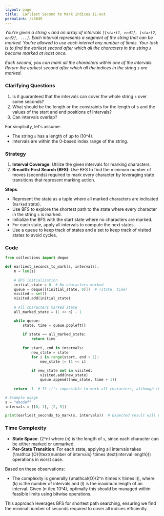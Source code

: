 ```yaml
---
layout: page
title:  Earliest Second to Mark Indices II-out
permalink: /s3049
---
```


*You're given a string `s` and an array of intervals `[[start1, end1], [start2, end2], ...]`. Each interval represents a segment of the string that can be marked. You're allowed to use each interval any number of times. Your task is to find the earliest second after which all the characters in the string `s` become marked at least once.*

*Each second, you can mark all the characters within one of the intervals. Return the earliest second after which all the indices in the string `s` are marked.*

### Clarifying Questions

1. Is it guaranteed that the intervals can cover the whole string `s` over some seconds?
2. What should be the length or the constraints for the length of `s` and the values of the start and end positions of intervals?
3. Can intervals overlap?

For simplicity, let's assume:
- The string `s` has a length of up to \(10^4\).
- Intervals are within the 0-based index range of the string.

### Strategy

1. **Interval Coverage**: Utilize the given intervals for marking characters.
2. **Breadth-First Search (BFS)**: Use BFS to find the minimum number of moves (seconds) required to mark every character by leveraging state transitions that represent marking action.

**Steps**:
- Represent the state as a tuple where all marked characters are indicated (`marked` state).
- Use BFS to explore the shortest path to the state where every character in the string `s` is marked.
- Initialize the BFS with the start state where no characters are marked.
- For each state, apply all intervals to compute the next states.
- Use a queue to keep track of states and a set to keep track of visited states to avoid cycles.

### Code

```python
from collections import deque

def earliest_seconds_to_mark(s, intervals):
    n = len(s)
    
    # BFS initialization
    initial_state = 0  # No characters marked
    queue = deque([(initial_state, 0)])  # (state, time)
    visited = set()
    visited.add(initial_state)
    
    # All characters marked state
    all_marked_state = (1 << n) - 1

    while queue:
        state, time = queue.popleft()
        
        if state == all_marked_state:
            return time
        
        for start, end in intervals:
            new_state = state
            for i in range(start, end + 1):
                new_state |= (1 << i)
            
            if new_state not in visited:
                visited.add(new_state)
                queue.append((new_state, time + 1))
    
    return -1  # If it's impossible to mark all characters, although the prompt might guarantee a solution

# Example usage
s = "abcdef"
intervals = [[0, 1], [2, 5]]

print(earliest_seconds_to_mark(s, intervals))  # Expected result will depend on the specific intervals and the string length
```

### Time Complexity

- **State Space**: \(2^n\) where \(n\) is the length of `s`, since each character can be either marked or unmarked.
- **Per-State Transition**: For each state, applying all intervals takes \(\mathcal{O}(\text{number of intervals} \times \text{interval length})\) operations in worst case.

Based on these observations:
- The complexity is generally \(\mathcal{O}(2^n \times k \times l)\), where \(k\) is the number of intervals and \(l\) is the maximum length of an interval. Given \(n \leq 10^4\), optimally this should be managed within feasible limits using bitwise operations.

This approach leverages BFS for shortest path searching, ensuring we find the minimal number of seconds required to cover all indices efficiently.